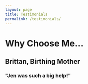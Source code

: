 ```yaml
---
layout: page
title: Testimonials
permalink: /testimonials/
---
```


# Why Choose Me...

## Brittan, Birthing Mother
### "Jen was such a big help!"
